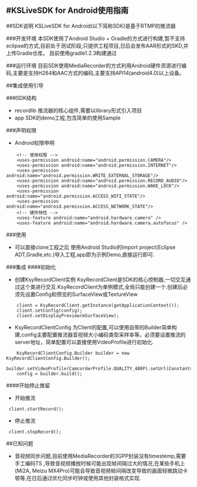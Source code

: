 #KSLiveSDK for Android使用指南
---
##SDK说明
KSLiveSDK for Android(以下简称SDK)是基于RTMP的推流器

###开发环境
本SDK使用了Android Studio + Gradle的方式进行构建,暂不支持eclipse的方式,目前处于测试阶段,只提供工程项目,日后会发布AAR形式的SKD,并上传Gradle仓库。
目前使用gradle1.2.3构建通过

###运行环境
目前SDK使用MediaRecorder的方式利用Android硬件资源进行编码,主要是支持H264和AAC方式的编码,主要支持API14(android4.0)以上设备。

##集成使用引导

###SDK结构
- recordlib 推流器的核心组件,需要以library形式引入项目
- app SDK的demo工程,包含简单的使用Sample

###声明权限
- Android权限申明

```
	<!-- 使用权限 -->
    <uses-permission android:name="android.permission.CAMERA"/>
    <uses-permission android:name="android.permission.INTERNET"/>
    <uses-permission android:name="android.permission.WRITE_EXTERNAL_STORAGE"/>
    <uses-permission android:name="android.permission.RECORD_AUDIO"/>
    <uses-permission android:name="android.permission.WAKE_LOCK"/>
    <uses-permission android:name="android.permission.ACCESS_WIFI_STATE"/>
    <uses-permission android:name="android.permission.ACCESS_NETWORK_STATE"/>
	<!-- 硬件特性 -->
    <uses-feature android:name="android.hardware.camera" />
    <uses-feature android:name="android.hardware.camera.autofocus" />
```

###使用

- 可以直接clone工程之后 使用Android Studio的Import project(Eclipse ADT,Gradle,etc.)导入工程,app即为示例Demo,直接运行即可.

###集成
####初始化

- 创建KsyRecordClient实例 KsyRecordClient是SDK的核心控制器,一切交互通过这个类进行交互.KsyRecordClient为单例模式,全局只能创建一个.创建后必须先设置Config和预览的SurfaceView或TextureView

```
	client = KsyRecordClient.getInstance(getApplicationContext());
	client.setConfig(config);
	client.setDisplayPreview(mSurfaceView);

```
- KsyRecordClientConfig 为Client的配置,可以使用自带的Builder简单构建,config主要配置推流器音视频大小编码类型采样率等。必须要设置推流的server地址，简单配置可以直接使用VideoProfile进行初始化.

```
	KsyRecordClientConfig.Builder builder = new KsyRecordClientConfig.Builder();
	builder.setVideoProfile(CamcorderProfile.QUALITY_480P).setUrl(Constants.URL_DEFAULT);
	config = builder.build();
```
####开始停止推留

- 开始推流
```
 client.startRecord();
```

- 停止推流
```
 client.stopRecord();
```

##已知问题
- 音视频同步问题,目前使用MediaRecorder的3GPP封装没有timestemp,需要手工编码TS
,导致音视频播放时候可能出现帧间隔过大的情况,在某些手机上(Mi2A, Meizu MX4Pro)可能会导致音视频帧间隔改变导致的画面轻微跳动卡顿等,在日后通过优化同步时钟或使用其他封装格式实现.

